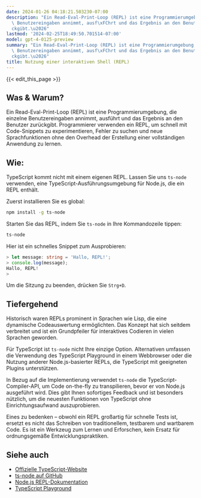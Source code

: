 ```yaml
---
date: 2024-01-26 04:18:21.503230-07:00
description: "Ein Read-Eval-Print-Loop (REPL) ist eine Programmierumgebung, die einzelne\
  \ Benutzereingaben annimmt, ausf\xFChrt und das Ergebnis an den Benutzer zur\xFC\
  ckgibt.\u2026"
lastmod: '2024-02-25T18:49:50.701514-07:00'
model: gpt-4-0125-preview
summary: "Ein Read-Eval-Print-Loop (REPL) ist eine Programmierumgebung, die einzelne\
  \ Benutzereingaben annimmt, ausf\xFChrt und das Ergebnis an den Benutzer zur\xFC\
  ckgibt.\u2026"
title: Nutzung einer interaktiven Shell (REPL)
---
```


{{< edit_this_page >}}

## Was & Warum?
Ein Read-Eval-Print-Loop (REPL) ist eine Programmierumgebung, die einzelne Benutzereingaben annimmt, ausführt und das Ergebnis an den Benutzer zurückgibt. Programmierer verwenden ein REPL, um schnell mit Code-Snippets zu experimentieren, Fehler zu suchen und neue Sprachfunktionen ohne den Overhead der Erstellung einer vollständigen Anwendung zu lernen.

## Wie:
TypeScript kommt nicht mit einem eigenen REPL. Lassen Sie uns `ts-node` verwenden, eine TypeScript-Ausführungsumgebung für Node.js, die ein REPL enthält.

Zuerst installieren Sie es global:
```bash
npm install -g ts-node
```

Starten Sie das REPL, indem Sie `ts-node` in Ihre Kommandozeile tippen:
```bash
ts-node
```

Hier ist ein schnelles Snippet zum Ausprobieren:
```TypeScript
> let message: string = 'Hallo, REPL!';
> console.log(message);
Hallo, REPL!
>
```
Um die Sitzung zu beenden, drücken Sie `Strg+D`.

## Tiefergehend
Historisch waren REPLs prominent in Sprachen wie Lisp, die eine dynamische Codeauswertung ermöglichten. Das Konzept hat sich seitdem verbreitet und ist ein Grundpfeiler für interaktives Codieren in vielen Sprachen geworden.

Für TypeScript ist `ts-node` nicht Ihre einzige Option. Alternativen umfassen die Verwendung des TypeScript Playground in einem Webbrowser oder die Nutzung anderer Node.js-basierter REPLs, die TypeScript mit geeigneten Plugins unterstützen.

In Bezug auf die Implementierung verwendet `ts-node` die TypeScript-Compiler-API, um Code on-the-fly zu transpilieren, bevor er von Node.js ausgeführt wird. Dies gibt Ihnen sofortiges Feedback und ist besonders nützlich, um die neuesten Funktionen von TypeScript ohne Einrichtungsaufwand auszuprobieren.

Eines zu bedenken – obwohl ein REPL großartig für schnelle Tests ist, ersetzt es nicht das Schreiben von traditionellem, testbarem und wartbarem Code. Es ist ein Werkzeug zum Lernen und Erforschen, kein Ersatz für ordnungsgemäße Entwicklungspraktiken.

## Siehe auch
- [Offizielle TypeScript-Website](https://www.typescriptlang.org/)
- [ts-node auf GitHub](https://github.com/TypeStrong/ts-node)
- [Node.js REPL-Dokumentation](https://nodejs.org/api/repl.html)
- [TypeScript Playground](https://www.typescriptlang.org/play)
